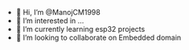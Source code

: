 - 👋 Hi, I’m @ManojCM1998
- 👀 I’m interested in ...
- 🌱 I’m currently learning esp32 projects
- 💞️ I’m looking to collaborate on Embedded domain


<!---
ManojCM1998/ManojCM1998 is a ✨ special ✨ repository because its `README.md` (this file) appears on your GitHub profile.
You can click the Preview link to take a look at your changes.
--->
